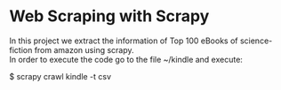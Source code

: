 # Web Scraping with Scrapy

In this project we extract the information of Top 100 eBooks of science-fiction from amazon using scrapy.  
In order to execute the code go to the file ~/kindle and execute:

$ scrapy crawl kindle -t csv

